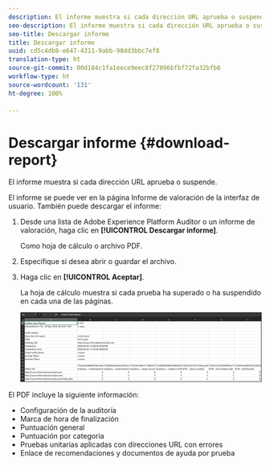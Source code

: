 ```yaml
---
description: El informe muestra si cada dirección URL aprueba o suspende.
seo-description: El informe muestra si cada dirección URL aprueba o suspende.
seo-title: Descargar informe
title: Descargar informe
uuid: cd5c4db8-e647-4311-9abb-98dd3bbc7ef8
translation-type: ht
source-git-commit: 00d184c1fa1eece9eec8f27896bfbf72fa32bfb6
workflow-type: ht
source-wordcount: '131'
ht-degree: 100%

---
```



# Descargar informe {#download-report}

El informe muestra si cada dirección URL aprueba o suspende.

El informe se puede ver en la página Informe de valoración de la interfaz de usuario. También puede descargar el informe:

1. Desde una lista de Adobe Experience Platform Auditor o un informe de valoración, haga clic en **[!UICONTROL Descargar informe]**.

   Como hoja de cálculo o archivo PDF.
1. Especifique si desea abrir o guardar el archivo.

1. Haga clic en **[!UICONTROL Aceptar]**.

   La hoja de cálculo muestra si cada prueba ha superado o ha suspendido en cada una de las páginas.

   ![](assets/sheet.png)

El PDF incluye la siguiente información:

* Configuración de la auditoría
* Marca de hora de finalización
* Puntuación general
* Puntuación por categoría
* Pruebas unitarias aplicadas con direcciones URL con errores
* Enlace de recomendaciones y documentos de ayuda por prueba
